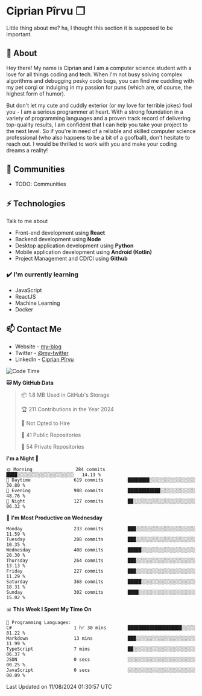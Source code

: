 # Ciprian Pîrvu ❐

Little thing about me? ha, I thought this section it is supposed to be important.

## 🧐 About

Hey there! My name is Ciprian and I am a computer science student with a love for all things coding and tech. When I'm not busy solving complex algorithms and debugging pesky code bugs, you can find me cuddling with my pet corgi or indulging in my passion for puns (which are, of course, the highest form of humor).

But don't let my cute and cuddly exterior (or my love for terrible jokes) fool you - I am a serious programmer at heart. With a strong foundation in a variety of programming languages and a proven track record of delivering top-quality results, I am confident that I can help you take your project to the next level. So if you're in need of a reliable and skilled computer science professional (who also happens to be a bit of a goofball), don't hesitate to reach out. I would be thrilled to work with you and make your coding dreams a reality!

## 👯 Communities

-   TODO: Communities

## ⚡ Technologies

Talk to me about

-   Front-end development using **React**
-   Backend development using **Node**
-   Desktop application development using **Python**
-   Mobile application development using **Android (Kotlin)**
-   Project Management and CD/CI using **Github**

### ✔️ I'm currently learning

-   JavaScript
-   ReactJS
-   Machine Learning
-   Docker

## 📫 Contact Me

-   Website - [my-blog]()
-   Twitter - [@my-twitter]()
-   LinkedIn - [Ciprian Pîrvu](https://www.linkedin.com/in/p%C3%AErvu-ciprian-cristian-4415991b1/)

<!--START_SECTION:waka-->
![Code Time](http://img.shields.io/badge/Code%20Time-2%2C118%20hrs%2013%20mins-blue)

**🐱 My GitHub Data** 

> 📦 1.8 MB Used in GitHub's Storage 
 > 
> 🏆 211 Contributions in the Year 2024
 > 
> 🚫 Not Opted to Hire
 > 
> 📜 41 Public Repositories 
 > 
> 🔑 54 Private Repositories 
 > 
**I'm a Night 🦉** 

```text
🌞 Morning                284 commits         ████░░░░░░░░░░░░░░░░░░░░░   14.13 % 
🌆 Daytime                619 commits         ████████░░░░░░░░░░░░░░░░░   30.80 % 
🌃 Evening                980 commits         ████████████░░░░░░░░░░░░░   48.76 % 
🌙 Night                  127 commits         ██░░░░░░░░░░░░░░░░░░░░░░░   06.32 % 
```
📅 **I'm Most Productive on Wednesday** 

```text
Monday                   233 commits         ███░░░░░░░░░░░░░░░░░░░░░░   11.59 % 
Tuesday                  208 commits         ███░░░░░░░░░░░░░░░░░░░░░░   10.35 % 
Wednesday                408 commits         █████░░░░░░░░░░░░░░░░░░░░   20.30 % 
Thursday                 264 commits         ███░░░░░░░░░░░░░░░░░░░░░░   13.13 % 
Friday                   227 commits         ███░░░░░░░░░░░░░░░░░░░░░░   11.29 % 
Saturday                 368 commits         █████░░░░░░░░░░░░░░░░░░░░   18.31 % 
Sunday                   302 commits         ████░░░░░░░░░░░░░░░░░░░░░   15.02 % 
```


📊 **This Week I Spent My Time On** 

```text
💬 Programming Languages: 
C#                       1 hr 30 mins        ████████████████████░░░░░   81.22 % 
Markdown                 13 mins             ███░░░░░░░░░░░░░░░░░░░░░░   11.99 % 
TypeScript               7 mins              ██░░░░░░░░░░░░░░░░░░░░░░░   06.37 % 
JSON                     0 secs              ░░░░░░░░░░░░░░░░░░░░░░░░░   00.25 % 
JavaScript               0 secs              ░░░░░░░░░░░░░░░░░░░░░░░░░   00.09 % 
```


 Last Updated on 11/08/2024 01:30:57 UTC
<!--END_SECTION:waka-->
